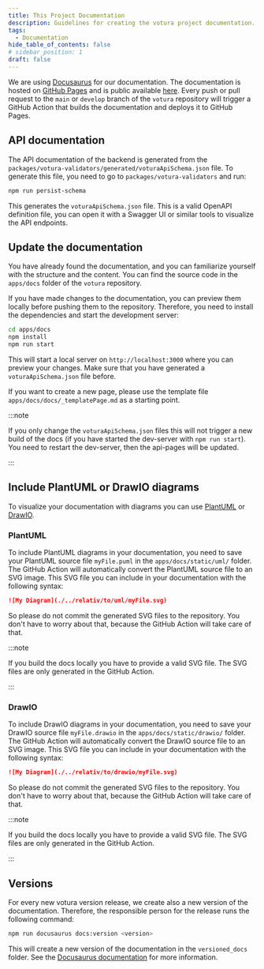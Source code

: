 ```yaml
---
title: This Project Documentation
description: Guidelines for creating the votura project documentation.
tags:
  - Documentation
hide_table_of_contents: false
# sidebar_position: 1
draft: false
---
```


We are using [Docusaurus](https://docusaurus.io/) for our documentation.
The documentation is hosted on [GitHub Pages](https://pages.github.com/) and is public available [here](https://se-uulm.github.io/votura/).
Every push or pull request to the `main` or `develop` branch of the `votura` repository will trigger a GitHub Action that builds the documentation and deploys it to GitHub Pages.

## API documentation

The API documentation of the backend is generated from the `packages/votura-validators/generated/voturaApiSchema.json` file.
To generate this file, you need to go to `packages/votura-validators` and run:

```bash
npm run persist-schema
```

This generates the `voturaApiSchema.json` file.
This is a valid OpenAPI definition file, you can open it with a Swagger UI or similar tools to visualize the API endpoints.

## Update the documentation

You have already found the documentation, and you can familiarize yourself with the structure and the content.
You can find the source code in the `apps/docs` folder of the `votura` repository.

If you have made changes to the documentation, you can preview them locally before pushing them to the repository.
Therefore, you need to install the dependencies and start the development server:

```bash
cd apps/docs
npm install
npm run start
```

This will start a local server on `http://localhost:3000` where you can preview your changes.
Make sure that you have generated a `voturaApiSchema.json` file before.

If you want to create a new page, please use the template file `apps/docs/docs/_templatePage.md` as a starting point.

:::note

If you only change the `voturaApiSchema.json` files this will not trigger a new build of the docs (if you have started the dev-server with `npm run start`).
You need to restart the dev-server, then the api-pages will be updated.

:::

## Include PlantUML or DrawIO diagrams

To visualize your documentation with diagrams you can use [PlantUML](https://plantuml.com/) or [DrawIO](https://app.diagrams.net/).

### PlantUML

To include PlantUML diagrams in your documentation, you need to save your PlantUML source file `myFile.puml` in the `apps/docs/static/uml/` folder.
The GitHub Action will automatically convert the PlantUML source file to an SVG image.
This SVG file you can include in your documentation with the following syntax:

```markdown
![My Diagram](./../relativ/to/uml/myFile.svg)
```

So please do not commit the generated SVG files to the repository.
You don't have to worry about that, because the GitHub Action will take care of that.

:::note

If you build the docs locally you have to provide a valid SVG file.
The SVG files are only generated in the GitHub Action.

:::

### DrawIO

To include DrawIO diagrams in your documentation, you need to save your DrawIO source file `myFile.drawio` in the `apps/docs/static/drawio/` folder.
The GitHub Action will automatically convert the DrawIO source file to an SVG image.
This SVG file you can include in your documentation with the following syntax:

```markdown
![My Diagram](./../relativ/to/drawio/myFile.svg)
```

So please do not commit the generated SVG files to the repository.
You don't have to worry about that, because the GitHub Action will take care of that.

:::note

If you build the docs locally you have to provide a valid SVG file.
The SVG files are only generated in the GitHub Action.

:::

## Versions

For every new votura version release, we create also a new version of the documentation.
Therefore, the responsible person for the release runs the following command:

```bash
npm run docusaurus docs:version <version>
```

This will create a new version of the documentation in the `versioned_docs` folder.
See the [Docusaurus documentation](https://docusaurus.io/docs/versioning) for more information.
